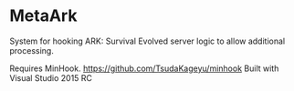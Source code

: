 # MetaArk

System for hooking ARK: Survival Evolved server logic to allow additional processing.

Requires MinHook. https://github.com/TsudaKageyu/minhook
Built with Visual Studio 2015 RC
